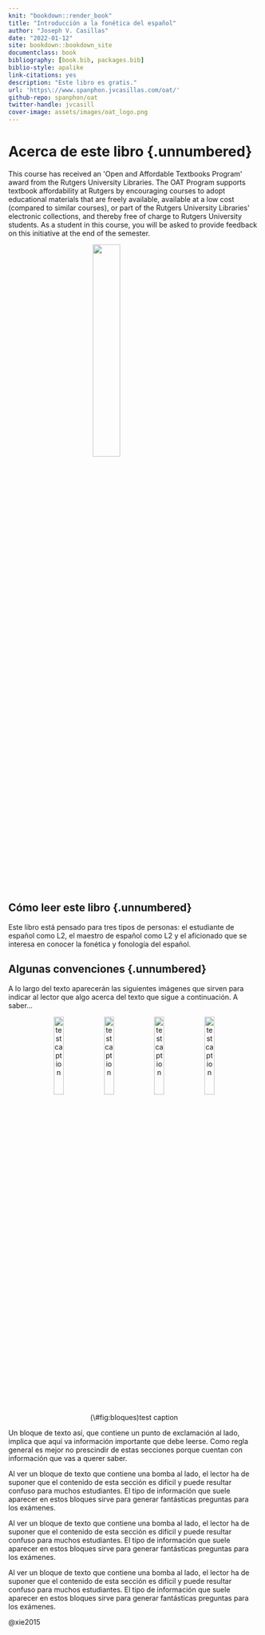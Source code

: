 ```yaml
--- 
knit: "bookdown::render_book"
title: "Introducción a la fonética del español"
author: "Joseph V. Casillas"
date: "2022-01-12"
site: bookdown::bookdown_site
documentclass: book
bibliography: [book.bib, packages.bib]
biblio-style: apalike
link-citations: yes
description: "Este libro es gratis."
url: 'https\://www.spanphon.jvcasillas.com/oat/'
github-repo: spanphon/oat
twitter-handle: jvcasill
cover-image: assets/images/oat_logo.png
---
```


# Acerca de este libro {.unnumbered}

This course has received an 'Open and Affordable Textbooks Program' award from 
the Rutgers University Libraries. 
The OAT Program supports textbook affordability at Rutgers by encouraging 
courses to adopt educational materials that are freely available, available at 
a low cost (compared to similar courses), or part of the Rutgers University 
Libraries' electronic collections, and thereby free of charge to Rutgers 
University students. 
As a student in this course, you will be asked to provide feedback on this 
initiative at the end of the semester.

<img src="/Users/casillas/academia/teaching/rutgers/spanphon/oat/assets/images/oat_logo.png" width="33%" style="display: block; margin: auto;" />

## Cómo leer este libro {.unnumbered}

Este libro está pensado para tres tipos de personas: el estudiante de español 
como L2, el maestro de español como L2 y el aficionado que se interesa en 
conocer la fonética y fonología del español. 

## Algunas convenciones {.unnumbered}

A lo largo del texto aparecerán las siguientes imágenes que sirven para indicar 
al lector que algo acerca del texto que sigue a continuación. 
A saber...


<div class="figure" style="text-align: center">
<img src="/Users/casillas/academia/teaching/rutgers/spanphon/oat/assets/images/bomb.png" alt="test caption" width="20%" /><img src="/Users/casillas/academia/teaching/rutgers/spanphon/oat/assets/images/ojo.png" alt="test caption" width="20%" /><img src="/Users/casillas/academia/teaching/rutgers/spanphon/oat/assets/images/exercise.png" alt="test caption" width="20%" /><img src="/Users/casillas/academia/teaching/rutgers/spanphon/oat/assets/images/teach.png" alt="test caption" width="20%" />
<p class="caption">(\#fig:bloques)test caption</p>
</div>




<div class="rmdojo">
<p>Un bloque de texto así, que contiene un punto de exclamación al lado, implica que aquí va información importante que debe leerse. Como regla general es mejor no prescindir de estas secciones porque cuentan con información que vas a querer saber.</p>
</div>

<div class="rmdbomb">
<p>Al ver un bloque de texto que contiene una bomba al lado, el lector ha de suponer que el contenido de esta sección es difícil y puede resultar confuso para muchos estudiantes. El tipo de información que suele aparecer en estos bloques sirve para generar fantásticas preguntas para los exámenes.</p>
</div>

<div class="rmdexercise">
<p>Al ver un bloque de texto que contiene una bomba al lado, el lector ha de suponer que el contenido de esta sección es difícil y puede resultar confuso para muchos estudiantes. El tipo de información que suele aparecer en estos bloques sirve para generar fantásticas preguntas para los exámenes.</p>
</div>


<div class="rmdteach">
<p>Al ver un bloque de texto que contiene una bomba al lado, el lector ha de suponer que el contenido de esta sección es difícil y puede resultar confuso para muchos estudiantes. El tipo de información que suele aparecer en estos bloques sirve para generar fantásticas preguntas para los exámenes.</p>
</div>


@xie2015
